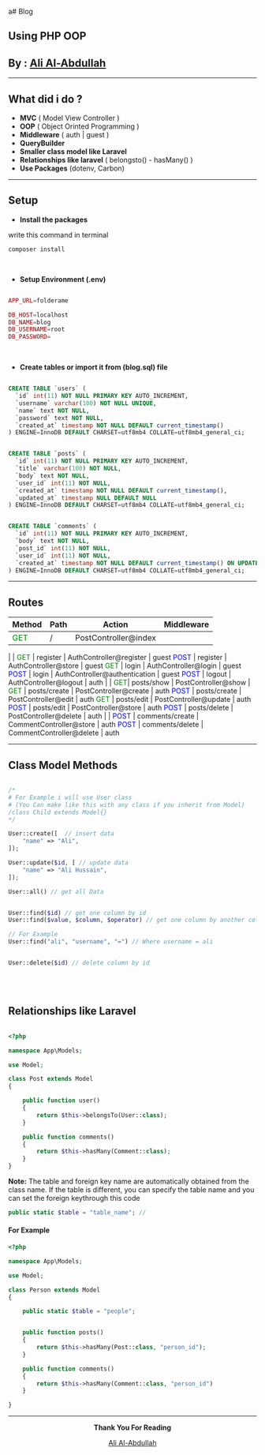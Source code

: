 a# Blog

## Using PHP OOP

## By : <a href="https://ali-alabdullah.netlify.app">Ali Al-Abdullah</a>

---

## What did i do ?

- **MVC** ( Model View Controller )
- **OOP** ( Object Orinted Programming )
- **Middleware** ( auth | guest )
- **QueryBuilder**
- **Smaller class model like Laravel**
- **Relationships like laravel** ( belongsto() - hasMany() )
- **Use Packages** (dotenv, Carbon)

---

## Setup

- **Install the packages**

write this command in terminal

```
composer install
```

<br/>

- **Setup Environment (.env)**

```php

APP_URL=folderame

DB_HOST=localhost
DB_NAME=blog
DB_USERNAME=root
DB_PASSWORD=
```

<br/>

- **Create tables or import it from (blog.sql) file**

```sql

CREATE TABLE `users` (
  `id` int(11) NOT NULL PRIMARY KEY AUTO_INCREMENT,
  `username` varchar(100) NOT NULL UNIQUE,
  `name` text NOT NULL,
  `password` text NOT NULL,
  `created_at` timestamp NOT NULL DEFAULT current_timestamp()
) ENGINE=InnoDB DEFAULT CHARSET=utf8mb4 COLLATE=utf8mb4_general_ci;


CREATE TABLE `posts` (
  `id` int(11) NOT NULL PRIMARY KEY AUTO_INCREMENT,
  `title` varchar(100) NOT NULL,
  `body` text NOT NULL,
  `user_id` int(11) NOT NULL,
  `created_at` timestamp NOT NULL DEFAULT current_timestamp(),
  `updated_at` timestamp NULL DEFAULT NULL
) ENGINE=InnoDB DEFAULT CHARSET=utf8mb4 COLLATE=utf8mb4_general_ci;


CREATE TABLE `comments` (
  `id` int(11) NOT NULL PRIMARY KEY AUTO_INCREMENT,
  `body` text NOT NULL,
  `post_id` int(11) NOT NULL,
  `user_id` int(11) NOT NULL,
  `created_at` timestamp NOT NULL DEFAULT current_timestamp() ON UPDATE current_timestamp()
) ENGINE=InnoDB DEFAULT CHARSET=utf8mb4 COLLATE=utf8mb4_general_ci;

```

---

## Routes

| Method                                             | Path | Action               | Middleware |
| -------------------------------------------------- | ---- | -------------------- | ---------- |
| <span align=center style="color: green">GET</span> | /    | PostController@index |

|
|
<span align=center style="color: green">GET</span> | register | AuthController@register | guest
<span align=center style="color: blue">POST</span> | register | AuthController@store | guest
<span align=center style="color: green">GET</span> | login | AuthController@login | guest
<span align=center style="color: blue">POST</span> | login | AuthController@authentication | guest
<span align=center style="color: blue">POST</span> | logout | AuthController@logout | auth
|
|
<span align=center style="color: green">GET</span>| posts/show | PostController@show |
<span align=center style="color: green">GET</span> | posts/create | PostController@create | auth
<span align=center style="color: blue">POST</span> | posts/create | PostController@edit | auth
<span align=center style="color: green">GET</span> | posts/edit | PostController@update | auth
<span align=center style="color: blue">POST</span> | posts/edit | PostController@store | auth
<span align=center style="color: blue">POST</span> | posts/delete | PostController@delete | auth
|
|
<span align=center style="color: blue">POST</span> | comments/create | CommentController@store | auth
<span align=center style="color: blue">POST</span> | comments/delete | CommentController@delete | auth

---

## Class Model Methods

```php

/*
# For Example i will use User class
# (You Can make like this with any class if you inherit from Model)
/class Child extends Model{}
*/

User::create([  // insert data
    "name" => "Ali",
]);

User::update($id, [ // update data
    "name" => "Ali Hussain",
]);

User::all() // get all Data


User::find($id) // get one column by id
User::find($value, $column, $operator) // get one column by another column

// For Example
User::find("ali", "username", "=") // Where username = ali


User::delete($id) // delete column by id
```

<br/>
<br/>

## Relationships like Laravel

```php

<?php

namespace App\Models;

use Model;

class Post extends Model
{

    public function user()
    {
        return $this->belongsTo(User::class);
    }

    public function comments()
    {
        return $this->hasMany(Comment::class);
    }
}
```

**Note:** The table and foreign key name are automatically obtained from the class name. If the table is different, you can specify the table name and you can set the foreign keythrough this code

```php
public static $table = "table_name"; //
```

#### For Example

```php
<?php

namespace App\Models;

use Model;

class Person extends Model
{

    public static $table = "people";


    public function posts()
    {
        return $this->hasMany(Post::class, "person_id");
    }

    public function comments()
    {
        return $this->hasMany(Comment::class, "person_id")
    }

}

```

---
<div align=center>

**Thank You For Reading**

<a href="https://ali-alabdullah.netlify.app">Ali Al-Abdullah</a>
</div>